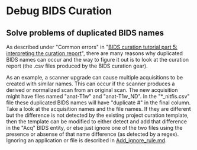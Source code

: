 # Debug BIDS Curation

## Solve problems of duplicated BIDS names

As described under "Common errors" in "[BIDS curation tutorial part 5: interpreting the curation report](https://docs.flywheel.io/hc/en-us/articles/4405065304723-BIDS-curation-tutorial-part-5-interpreting-the-curation-report)", there are many reasons why duplicated BIDS names can occur and the way to figure it out is to look at the curation report (the .csv files produced by the BIDS curation gear).

As an example, a scanner upgrade can cause multiple acquisitions to be created with similar names.  This can occur if the scanner produces a derived or normalized scan from an original scan.  The new acquisition might have files named "anat-T1w" and "anat-T1w_ND".  In the "*_nitfis.csv" file these duplicated BIDS names will have "duplicate #" in the final column.  Take a look at the acquisition names and the file names.  If they are different but the difference is not detected by the existing project curation template, then the template can be modified to either detect and add that difference in the "Acq" BIDS entity, or else just ignore one of the two files using the presence or absense of that name difference (as detected by a regex).  Ignoring an application or file is described in [Add_ignore_rule.md](Add_ignore_rule.md). 